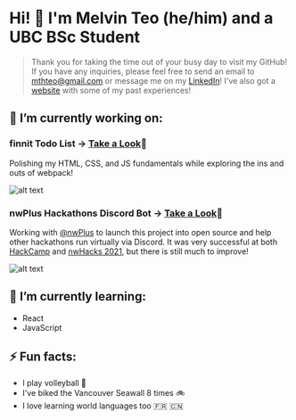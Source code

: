 # Hi! 👋 I'm Melvin Teo (he/him) and a UBC BSc Student

> Thank you for taking the time out of your busy day to visit my GitHub! If you have any inquiries, please feel free to send an email to [mthteo@gmail.com](mailto:mthteo@gmail.com) or message me on my [LinkedIn](https://www.linkedin.com/in/melvinhteo/)! I've also got a [website](https://meleongg.github.io) with some of my past experiences!

## 🔭 I’m currently working on:
### finnit Todo List -> [Take a Look](https://github.com/meleongg/finnit)👀
Polishing my HTML, CSS, and JS fundamentals while exploring the ins and outs of webpack! 

![alt text](https://img.shields.io/github/last-commit/meleongg/finnit?style=plastic)

### nwPlus Hackathons Discord Bot -> [Take a Look](https://github.com/nwplus/nwPlus_discord_bot)👀
Working with [@nwPlus](https://github.com/nwplus) to launch this project into open source and help other hackathons run virtually via Discord.
It was very successful at both [HackCamp](https://hackcamp.nwplus.io/) and [nwHacks 2021](https://www.nwhacks.io/), but there is still much to improve!

![alt text](https://img.shields.io/github/last-commit/nwPlus/Factotum?style=plastic)
## 🌱 I’m currently learning:
- React
- JavaScript

## ⚡ Fun facts:
- I play volleyball 🏐 
- I've biked the Vancouver Seawall 8 times 🚲
- I love learning world languages too 🇫🇷 🇨🇳
